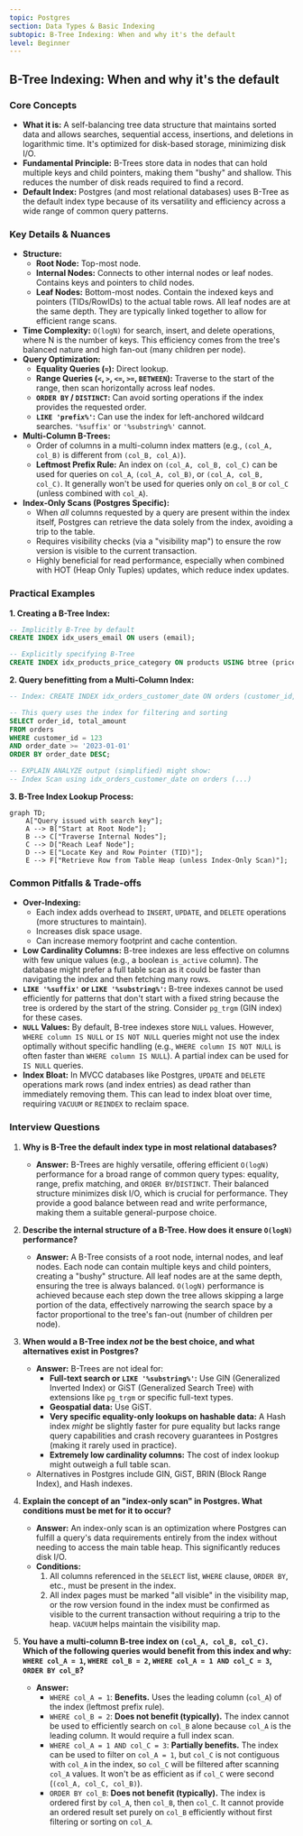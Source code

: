 ```yaml
---
topic: Postgres
section: Data Types & Basic Indexing
subtopic: B-Tree Indexing: When and why it's the default
level: Beginner
---
```


## B-Tree Indexing: When and why it's the default
### Core Concepts
*   **What it is:** A self-balancing tree data structure that maintains sorted data and allows searches, sequential access, insertions, and deletions in logarithmic time. It's optimized for disk-based storage, minimizing disk I/O.
*   **Fundamental Principle:** B-Trees store data in nodes that can hold multiple keys and child pointers, making them "bushy" and shallow. This reduces the number of disk reads required to find a record.
*   **Default Index:** Postgres (and most relational databases) uses B-Tree as the default index type because of its versatility and efficiency across a wide range of common query patterns.

### Key Details & Nuances
*   **Structure:**
    *   **Root Node:** Top-most node.
    *   **Internal Nodes:** Connects to other internal nodes or leaf nodes. Contains keys and pointers to child nodes.
    *   **Leaf Nodes:** Bottom-most nodes. Contain the indexed keys and pointers (TIDs/RowIDs) to the actual table rows. All leaf nodes are at the same depth. They are typically linked together to allow for efficient range scans.
*   **Time Complexity:** `O(logN)` for search, insert, and delete operations, where N is the number of keys. This efficiency comes from the tree's balanced nature and high fan-out (many children per node).
*   **Query Optimization:**
    *   **Equality Queries (`=`):** Direct lookup.
    *   **Range Queries (`<`, `>`, `<=`, `>=`, `BETWEEN`):** Traverse to the start of the range, then scan horizontally across leaf nodes.
    *   **`ORDER BY` / `DISTINCT`:** Can avoid sorting operations if the index provides the requested order.
    *   **`LIKE 'prefix%'`:** Can use the index for left-anchored wildcard searches. `'%suffix'` or `'%substring%'` cannot.
*   **Multi-Column B-Trees:**
    *   Order of columns in a multi-column index matters (e.g., `(col_A, col_B)` is different from `(col_B, col_A)`).
    *   **Leftmost Prefix Rule:** An index on `(col_A, col_B, col_C)` can be used for queries on `col_A`, `(col_A, col_B)`, or `(col_A, col_B, col_C)`. It generally won't be used for queries only on `col_B` or `col_C` (unless combined with `col_A`).
*   **Index-Only Scans (Postgres Specific):**
    *   When *all* columns requested by a query are present within the index itself, Postgres can retrieve the data solely from the index, avoiding a trip to the table.
    *   Requires visibility checks (via a "visibility map") to ensure the row version is visible to the current transaction.
    *   Highly beneficial for read performance, especially when combined with HOT (Heap Only Tuples) updates, which reduce index updates.

### Practical Examples

**1. Creating a B-Tree Index:**

```sql
-- Implicitly B-Tree by default
CREATE INDEX idx_users_email ON users (email);

-- Explicitly specifying B-Tree
CREATE INDEX idx_products_price_category ON products USING btree (price, category_id);
```

**2. Query benefitting from a Multi-Column Index:**

```sql
-- Index: CREATE INDEX idx_orders_customer_date ON orders (customer_id, order_date);

-- This query uses the index for filtering and sorting
SELECT order_id, total_amount
FROM orders
WHERE customer_id = 123
AND order_date >= '2023-01-01'
ORDER BY order_date DESC;

-- EXPLAIN ANALYZE output (simplified) might show:
-- Index Scan using idx_orders_customer_date on orders (...)
```

**3. B-Tree Index Lookup Process:**

```mermaid
graph TD;
    A["Query issued with search key"];
    A --> B["Start at Root Node"];
    B --> C["Traverse Internal Nodes"];
    C --> D["Reach Leaf Node"];
    D --> E["Locate Key and Row Pointer (TID)"];
    E --> F["Retrieve Row from Table Heap (unless Index-Only Scan)"];
```

### Common Pitfalls & Trade-offs
*   **Over-Indexing:**
    *   Each index adds overhead to `INSERT`, `UPDATE`, and `DELETE` operations (more structures to maintain).
    *   Increases disk space usage.
    *   Can increase memory footprint and cache contention.
*   **Low Cardinality Columns:** B-tree indexes are less effective on columns with few unique values (e.g., a boolean `is_active` column). The database might prefer a full table scan as it could be faster than navigating the index and then fetching many rows.
*   **`LIKE '%suffix'` or `LIKE '%substring%'`:** B-tree indexes cannot be used efficiently for patterns that don't start with a fixed string because the tree is ordered by the start of the string. Consider `pg_trgm` (GIN index) for these cases.
*   **`NULL` Values:** By default, B-tree indexes store `NULL` values. However, `WHERE column IS NULL` or `IS NOT NULL` queries might not use the index optimally without specific handling (e.g., `WHERE column IS NOT NULL` is often faster than `WHERE column IS NULL`). A partial index can be used for `IS NULL` queries.
*   **Index Bloat:** In MVCC databases like Postgres, `UPDATE` and `DELETE` operations mark rows (and index entries) as dead rather than immediately removing them. This can lead to index bloat over time, requiring `VACUUM` or `REINDEX` to reclaim space.

### Interview Questions

1.  **Why is B-Tree the default index type in most relational databases?**
    *   **Answer:** B-Trees are highly versatile, offering efficient `O(logN)` performance for a broad range of common query types: equality, range, prefix matching, and `ORDER BY`/`DISTINCT`. Their balanced structure minimizes disk I/O, which is crucial for performance. They provide a good balance between read and write performance, making them a suitable general-purpose choice.

2.  **Describe the internal structure of a B-Tree. How does it ensure `O(logN)` performance?**
    *   **Answer:** A B-Tree consists of a root node, internal nodes, and leaf nodes. Each node can contain multiple keys and child pointers, creating a "bushy" structure. All leaf nodes are at the same depth, ensuring the tree is always balanced. `O(logN)` performance is achieved because each step down the tree allows skipping a large portion of the data, effectively narrowing the search space by a factor proportional to the tree's fan-out (number of children per node).

3.  **When would a B-Tree index *not* be the best choice, and what alternatives exist in Postgres?**
    *   **Answer:** B-Trees are not ideal for:
        *   **Full-text search or `LIKE '%substring%'`:** Use GIN (Generalized Inverted Index) or GiST (Generalized Search Tree) with extensions like `pg_trgm` or specific full-text types.
        *   **Geospatial data:** Use GiST.
        *   **Very specific equality-only lookups on hashable data:** A Hash index *might* be slightly faster for pure equality but lacks range query capabilities and crash recovery guarantees in Postgres (making it rarely used in practice).
        *   **Extremely low cardinality columns:** The cost of index lookup might outweigh a full table scan.
    *   Alternatives in Postgres include GIN, GiST, BRIN (Block Range Index), and Hash indexes.

4.  **Explain the concept of an "index-only scan" in Postgres. What conditions must be met for it to occur?**
    *   **Answer:** An index-only scan is an optimization where Postgres can fulfill a query's data requirements entirely from the index without needing to access the main table heap. This significantly reduces disk I/O.
    *   **Conditions:**
        1.  All columns referenced in the `SELECT` list, `WHERE` clause, `ORDER BY`, etc., must be present in the index.
        2.  All index pages must be marked "all visible" in the visibility map, or the row version found in the index must be confirmed as visible to the current transaction without requiring a trip to the heap. `VACUUM` helps maintain the visibility map.

5.  **You have a multi-column B-tree index on `(col_A, col_B, col_C)`. Which of the following queries would benefit from this index and why: `WHERE col_A = 1`, `WHERE col_B = 2`, `WHERE col_A = 1 AND col_C = 3`, `ORDER BY col_B`?**
    *   **Answer:**
        *   `WHERE col_A = 1`: **Benefits.** Uses the leading column (`col_A`) of the index (leftmost prefix rule).
        *   `WHERE col_B = 2`: **Does not benefit (typically).** The index cannot be used to efficiently search on `col_B` alone because `col_A` is the leading column. It would require a full index scan.
        *   `WHERE col_A = 1 AND col_C = 3`: **Partially benefits.** The index can be used to filter on `col_A = 1`, but `col_C` is not contiguous with `col_A` in the index, so `col_C` will be filtered after scanning `col_A` values. It won't be as efficient as if `col_C` were second (`(col_A, col_C, col_B)`).
        *   `ORDER BY col_B`: **Does not benefit (typically).** The index is ordered first by `col_A`, then `col_B`, then `col_C`. It cannot provide an ordered result set purely on `col_B` efficiently without first filtering or sorting on `col_A`.